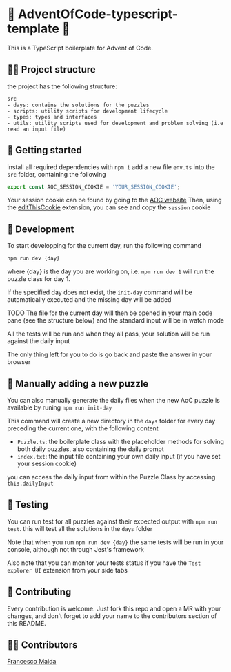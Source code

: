 # 🎄 AdventOfCode-typescript-template 🎄

This is a TypeScript boilerplate for Advent of Code.

## 👷‍♂️ Project structure

the project has the following structure:

```
src
- days: contains the solutions for the puzzles
- scripts: utility scripts for development lifecycle
- types: types and interfaces
- utils: utility scripts used for development and problem solving (i.e read an input file)
```

## 🚀 Getting started

install all required dependencies with `npm i`
add a new file `env.ts` into the `src` folder, containing the following
```typescript
export const AOC_SESSION_COOKIE = 'YOUR_SESSION_COOKIE';
```
Your session cookie can be found by going to the [AOC website](https://adventofcode.com/2022) 
Then, using the [editThisCookie](https://chrome.google.com/webstore/detail/editthiscookie/fngmhnnpilhplaeedifhccceomclgfbg?hl=fr) extension,
you can see and copy the `session` cookie

## 🔧 Development

To start developping for the current day, run the following command
```bash
npm run dev {day}
```
where {day} is the day you are working on, i.e. `npm run dev 1` will run the puzzle class for day 1.

If the specified day does not exist, the `init-day` command will be automatically executed and the missing day will be added

TODO
The file for the current day will then be opened in your main code pane (see the structure below) and the standard input will be in watch mode

All the tests will be run and when they all pass, your solution will be run against the daily input

The only thing left for you to do is go back and paste the answer in your browser

## 🎄 Manually adding a new puzzle

You can also manually generate the daily files when the new AoC puzzle is available by runing `npm run init-day`

This command will create a new directory in the `days` folder  for every day preceding the current one, with the following content

- `Puzzle.ts`: the boilerplate class with the placeholder methods for solving both daily puzzles, also containing the daily prompt
- `index.txt`: the input file containing your own daily input (if you have set your session cookie)

you can access the daily input from within the Puzzle Class by accessing `this.dailyInput`

## 🧪 Testing

You can run test for all puzzles against their expected output with `npm run test`. this will test all the solutions in the `days` folder

Note that when you run `npm run dev {day}` the same tests will be run in your console, although not through Jest's framework

Also note that you can monitor your tests status if you have the `Test explorer UI` extension from your side tabs

## 🛫 Contributing

Every contribution is welcome. Just fork this repo and open a MR with your changes, and don't forget to add your name to the contributors section of this README.

## 👨👩 Contributors

[Francesco Maida](https://edge33.github.io)
